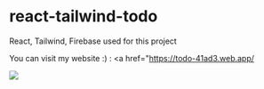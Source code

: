 # react-tailwind-todo
React, Tailwind, Firebase used for this project

You can visit my website :) : <a href="https://todo-41ad3.web.app/</a>

![](https://github.com/tolgazorlu/tolgazorlu-portfolio/blob/main/todo.gif)
